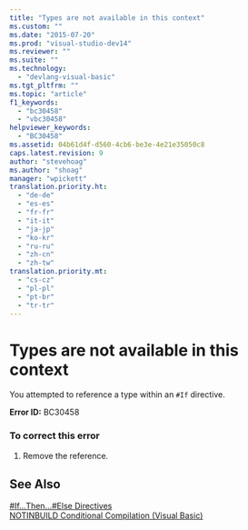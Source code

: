 ```yaml
---
title: "Types are not available in this context"
ms.custom: ""
ms.date: "2015-07-20"
ms.prod: "visual-studio-dev14"
ms.reviewer: ""
ms.suite: ""
ms.technology: 
  - "devlang-visual-basic"
ms.tgt_pltfrm: ""
ms.topic: "article"
f1_keywords: 
  - "bc30458"
  - "vbc30458"
helpviewer_keywords: 
  - "BC30458"
ms.assetid: 04b61d4f-d560-4cb6-be3e-4e21e35050c8
caps.latest.revision: 9
author: "stevehoag"
ms.author: "shoag"
manager: "wpickett"
translation.priority.ht: 
  - "de-de"
  - "es-es"
  - "fr-fr"
  - "it-it"
  - "ja-jp"
  - "ko-kr"
  - "ru-ru"
  - "zh-cn"
  - "zh-tw"
translation.priority.mt: 
  - "cs-cz"
  - "pl-pl"
  - "pt-br"
  - "tr-tr"
---
```

# Types are not available in this context
You attempted to reference a type within an `#If` directive.  
  
 **Error ID:** BC30458  
  
### To correct this error  
  
1.  Remove the reference.  
  
## See Also  
 [#If...Then...#Else Directives](../../visual-basic\language-reference\directives/if-then-else-directives.md)   
 [NOTINBUILD Conditional Compilation (Visual Basic)](http://msdn.microsoft.com/en-us/ad1e35e0-935e-4a35-a2ae-738bcf2a9240)